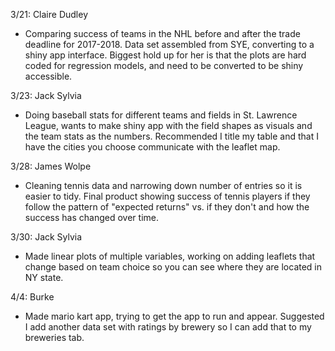 
3/21: Claire Dudley 

- Comparing success of teams in the NHL before and after the trade deadline for 2017-2018. Data set assembled from SYE, converting to a shiny app interface. Biggest hold up for her is that the plots are hard coded for regression models, and need to be converted to be shiny accessible. 

3/23: Jack Sylvia

- Doing baseball stats for different teams and fields in St. Lawrence League, wants to make shiny app with the field shapes as visuals and the team stats as the numbers. Recommended I title my table and that I have the cities you choose communicate with the leaflet map.

3/28: James Wolpe

- Cleaning tennis data and narrowing down number of entries so it is easier to tidy. Final product showing success of tennis players if they follow the pattern of "expected returns" vs. if they don't and how the success has changed over time.

3/30: Jack Sylvia

- Made linear plots of multiple variables, working on adding leaflets that change based on team choice so you can see where they are located in NY state.

4/4:  Burke

- Made mario kart app, trying to get the app to run and appear. Suggested I add another data set with ratings by brewery so I can add that to my breweries tab.
